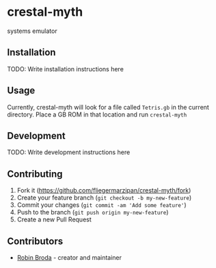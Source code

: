 # crestal-myth

systems emulator

## Installation

TODO: Write installation instructions here

## Usage

Currently, crestal-myth will look for a file called `Tetris.gb` in the current directory.
Place a GB ROM in that location and run `crestal-myth`

## Development

TODO: Write development instructions here

## Contributing

1. Fork it (<https://github.com/fliegermarzipan/crestal-myth/fork>)
2. Create your feature branch (`git checkout -b my-new-feature`)
3. Commit your changes (`git commit -am 'Add some feature'`)
4. Push to the branch (`git push origin my-new-feature`)
5. Create a new Pull Request

## Contributors

- [Robin Broda](https://github.com/coderobe) - creator and maintainer
